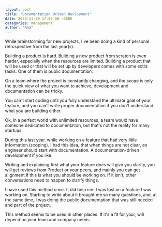```yaml
---
layout: post
title: "Documentation Driven Devlopment"
date: 2023-11-20 17:05:50 -0600
categories: management
author: "Ana"
---
```


While brainstorming for new projects, I've been doing a kind of personal retrospective from the last year(s).

Building a product is hard.
Building a new product from scratch is even harder, especially when the resources are limited.
Building a product that will be used or that will be set up by developers comes with some extra tasks. One of them is public documentation.

On a team where the project is constantly changing, and the scope is only the quick view of what you want to achieve, development and documentation can be tricky.

You can't start coding until you fully understand the ultimate goal of your feature, and you can't write proper documentation if you don't understand what you are building either.

Ok, in a perfect world with unlimited resources, a team would have someone dedicated to documentation, but that's not the reality for many startups.

During this last year, while working on a feature that had very little information (scoping). I had this idea, that when things are not clear, an engineer should start with documentation. A documentation-driven development if you like.

Writing and explaining first what your feature does will give you clarity, you will get reviews from Product or your peers, and mainly you can get alignment if this is what you should be working on. If it isn't, other conversations need to happen to clarify things.

I have used this method once. It did help me. I was lost on a feature I was working on.
Starting to write about it brought me so many questions, and, at the same time, I was doing the public documentation that was still needed and part of the project.

This method seems to be used in other places. If it's a fit for your, will depend on your team and company needs.
